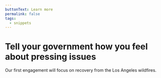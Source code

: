 ```yaml
---
buttonText: Learn more
permalink: false
tags:
  - snippets
---
```

# Tell your government how you feel about pressing issues

Our first engagement will focus on recovery from the Los Angeles wildfires. 